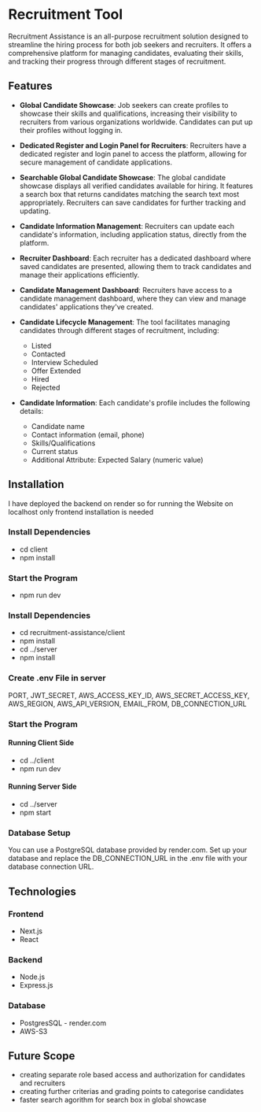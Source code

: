 # Recruitment Tool

Recruitment Assistance is an all-purpose recruitment solution designed to streamline the hiring process for both job seekers and recruiters.
It offers a comprehensive platform for managing candidates, evaluating their skills, and tracking their progress through different stages of recruitment.


## Features

- **Global Candidate Showcase**: Job seekers can create profiles to showcase their skills and qualifications, increasing their visibility to recruiters from various organizations worldwide. Candidates can put up their profiles without logging in.

- **Dedicated Register and Login Panel for Recruiters**: Recruiters have a dedicated register and login panel to access the platform, allowing for secure management of candidate applications.

- **Searchable Global Candidate Showcase**: The global candidate showcase displays all verified candidates available for hiring. It features a search box that returns candidates matching the search text most appropriately. Recruiters can save candidates for further tracking and updating.

- **Candidate Information Management**: Recruiters can update each candidate's information, including application status, directly from the platform. 

- **Recruiter Dashboard**: Each recruiter has a dedicated dashboard where saved candidates are presented, allowing them to track candidates and manage their applications efficiently.

- **Candidate Management Dashboard**: Recruiters have access to a candidate management dashboard, where they can view and manage candidates' applications they've created.

- **Candidate Lifecycle Management**: The tool facilitates managing candidates through different stages of recruitment, including:
  - Listed
  - Contacted
  - Interview Scheduled
  - Offer Extended
  - Hired
  - Rejected

- **Candidate Information**: Each candidate's profile includes the following details:
  - Candidate name
  - Contact information (email, phone)
  - Skills/Qualifications
  - Current status
  - Additional Attribute: Expected Salary (numeric value)

## Installation
I have deployed the backend on render so for running the Website on localhost only frontend installation is needed
### Install Dependencies
- cd client
- npm install
### Start the Program
- npm run dev

### Install Dependencies
- cd recruitment-assistance/client
- npm install
- cd ../server
- npm install
  
### Create .env File in server
PORT, JWT_SECRET, AWS_ACCESS_KEY_ID, AWS_SECRET_ACCESS_KEY, AWS_REGION, AWS_API_VERSION, EMAIL_FROM, DB_CONNECTION_URL

### Start the Program
#### Running Client Side
- cd ../client
- npm run dev

#### Running Server Side
- cd ../server
- npm start

### Database Setup
You can use a PostgreSQL database provided by render.com. Set up your database and replace the DB_CONNECTION_URL in the .env file with your database connection URL.


## Technologies
### Frontend
- Next.js
- React
### Backend
- Node.js
- Express.js
### Database
- PostgresSQL - render.com
- AWS-S3

## Future Scope
- creating separate role based access and authorization for candidates and recruiters
- creating further criterias and grading points to categorise candidates
- faster search agorithm for search box in global showcase
